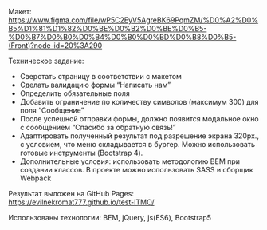 
Макет: https://www.figma.com/file/wP5C2EyV5AgreBK69PqmZM/%D0%A2%D0%B5%D1%81%D1%82%D0%BE%D0%B2%D0%BE%D0%B5-%D0%B7%D0%B0%D0%B4%D0%B0%D0%BD%D0%B8%D0%B5-(Front)?node-id=20%3A290

Техническое задание: 
- Сверстать страницу в соответствии с макетом
- Сделать валидацию формы “Написать нам”
- Определить обязательные поля
- Добавить ограничение по количеству символов (максимум 300) для поля “Сообщение”
- После успешной отправки формы, должно появится модальное окно с сообщением “Спасибо за обратную связь!”
- Адаптировать полученный результат под разрешение экрана 320px., с условием, что меню складывается в бургер. Можно использовать готовые инструменты (Bootstrap 4).
- Дополнительные условия: использовать методологию BEM при создании классов. В проекте можно использовать SASS и сборщик Webpack


Результат выложен на GitHub Pages: https://evilnekromat777.github.io/test-ITMO/

Использованы технологии: BEM, jQuery, js(ES6), Bootstrap5
